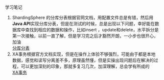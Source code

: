 学习笔记

1. ShardingSphere 的分库分表根据官网文档，用配置文件总是有错，然后用**Java API**实现分库分表，但是在测试的时候，总是出现以下问题，幸好能在数据库中查找到相应的数据和操作，比如insert ，update和delete，水平拆分是第一次接触，以前一直了解，但是学习完之后才豁然开朗，一小步也很开心，加油<br/>[分库分表](https://github.com/EncinLi/JAVA-01/tree/main/Week_08/shardingsphere)
2. XA事务根据官方文档实现，但是在操作上体验不够强烈，可能由于都是本地数据，感觉和读写分离差不多，原理虽然懂，但是实操出现问题后在解决的过程，可以更加深刻的印象，那就多复习几次，加深理解，总会学有所成的<br/>[XA事务](https://github.com/EncinLi/JAVA-01/tree/main/Week_08/shardingsphere-XA)
